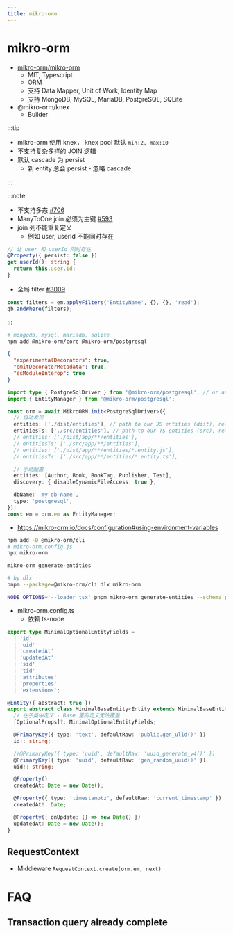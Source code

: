 ```yaml
---
title: mikro-orm
---
```


# mikro-orm

- [mikro-orm/mikro-orm](https://github.com/mikro-orm/mikro-orm)
  - MIT, Typescript
  - ORM
  - 支持 Data Mapper, Unit of Work, Identity Map
  - 支持 MongoDB, MySQL, MariaDB, PostgreSQL, SQLite
- @mikro-orm/knex
  - Builder

:::tip

- mikro-orm 使用 knex， knex pool 默认 `min:2, max:10`
- 不支持复杂多样的 JOIN 逻辑
- 默认 cascade 为 persist
  - 新 entity 总会 persist - 忽略 cascade

:::

:::note

- 不支持多态 [#706](https://github.com/mikro-orm/mikro-orm/issues/706)
- ManyToOne join 必须为主键 [#593](https://github.com/mikro-orm/mikro-orm/issues/593)
- join 列不能重复定义
  - 例如 user, userId 不能同时存在

```ts
// 让 user 和 userId 同时存在
@Property({ persist: false })
get userId(): string {
  return this.user.id;
}
```

- 全局 filter [#3009](https://github.com/mikro-orm/mikro-orm/issues/3009)

```ts
const filters = em.applyFilters('EntityName', {}, {}, 'read');
qb.andWhere(filters);
```

:::

```bash
# mongodb, mysql, mariadb, sqlite
npm add @mikro-orm/core @mikro-orm/postgresql
```

```json title="tsconfig.json"
{
  "experimentalDecorators": true,
  "emitDecoratorMetadata": true,
  "esModuleInterop": true
}
```

```ts
import type { PostgreSqlDriver } from '@mikro-orm/postgresql'; // or any other driver package
import { EntityManager } from '@mikro-orm/postgresql';

const orm = await MikroORM.init<PostgreSqlDriver>({
  // 自动发现
  entities: ['./dist/entities'], // path to our JS entities (dist), relative to `baseDir`
  entitiesTs: ['./src/entities'], // path to our TS entities (src), relative to `baseDir`
  // entities: ['./dist/app/**/entities'],
  // entitiesTs: ['./src/app/**/entities'],
  // entities: ['./dist/app/**/entities/*.entity.js'],
  // entitiesTs: ['./src/app/**/entities/*.entity.ts'],

  // 手动配置
  entities: [Author, Book, BookTag, Publisher, Test],
  discovery: { disableDynamicFileAccess: true },

  dbName: 'my-db-name',
  type: 'postgresql',
});
const em = orm.em as EntityManager;
```

- https://mikro-orm.io/docs/configuration#using-environment-variables

```bash
npm add -D @mikro-orm/cli
# mikro-orm.config.js
npx mikro-orm

mikro-orm generate-entities

# by dlx
pnpm --package=@mikro-orm/cli dlx mikro-orm

NODE_OPTIONS='--loader tsx' pnpm mikro-orm generate-entities --schema public -p ./src/server/db/entities/ -d
```

- mikro-orm.config.ts
  - 依赖 ts-node

```ts
export type MinimalOptionalEntityFields =
  | 'id'
  | 'uid'
  | 'createdAt'
  | 'updatedAt'
  | 'sid'
  | 'tid'
  | 'attributes'
  | 'properties'
  | 'extensions';

@Entity({ abstract: true })
export abstract class MinimalBaseEntity<Entity extends MinimalBaseEntity<any>> extends BaseEntity<Entity, 'id'> {
  // 在子类中定义 - Base 里的定义无法覆盖
  [OptionalProps]?: MinimalOptionalEntityFields;

  @PrimaryKey({ type: 'text', defaultRaw: 'public.gen_ulid()' })
  id!: string;

  //@PrimaryKey({ type: 'uuid', defaultRaw: 'uuid_generate_v4()' })
  @PrimaryKey({ type: 'uuid', defaultRaw: 'gen_random_uuid()' })
  uid!: string;

  @Property()
  createdAt: Date = new Date();

  @Property({ type: 'timestamptz', defaultRaw: 'current_timestamp' })
  createdAt!: Date;

  @Property({ onUpdate: () => new Date() })
  updatedAt: Date = new Date();
}
```

## RequestContext

- Middleware `RequestContext.create(orm.em, next)`

# FAQ

## Transaction query already complete
